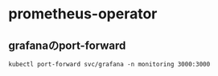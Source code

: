 # prometheus-operator

## grafanaのport-forward

```
kubectl port-forward svc/grafana -n monitoring 3000:3000
```